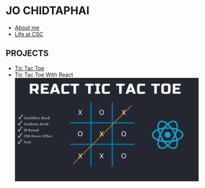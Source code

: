 # JO CHIDTAPHAI 

+ [About me](JO)
+ [Life at CSC](CSC)

## PROJECTS 
+ [Tic Tac Toe](https://github.com/JO-CHIDTAPHAI/JO-CHIDTAPHAI.github.io/tree/main/TIC_TAC_TOE)
+  Tic Tac Toe With React
![AnVIL Image](/img/cover.png  "JO")